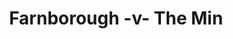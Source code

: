 ---
year: "1997"
serialNumber: "0210" 
game: "Farnborough"
title: "Farnborough -v- The Min"
gameLocation: "Farnborough"
gameDate: ""
result: ""
resultType: ""
type: "game"
---